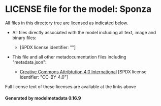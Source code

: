 # LICENSE file for the model: Sponza

All files in this directory tree are licensed as indicated below.

* All files directly associated with the model including all text, image and binary files:

  * []("https://www.cryengine.com/ce-terms") [SPDX license identifier: ""]

* This file and all other metadocumentation files including "metadata.json":

  * [Creative Commons Attribtution 4.0 International]("https://creativecommons.org/licenses/by/4.0/legalcode") [SPDX license identifier: "CC-BY-4.0"]

Full license text of these licenses are available at the links above

#### Generated by modelmetadata 0.16.9